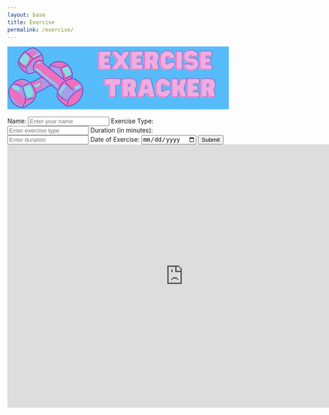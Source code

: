 ```yaml
---
layout: base
title: Exercise
permalink: /exercise/
---
```

![Alt text](images/exerciseheader.png)

<html lang="en">
  <div class="purple-form">
   <div id="binaryDurationBadge" class="binary-badge"></div>
    <form id="exerciseForm">
            <label for="name">Name:</label>
            <input type="text" id="name" name="name" placeholder="Enter your name" required>
            <label for="exerciseType">Exercise Type:</label>
            <input type="text" id="exerciseType" name="exerciseType" placeholder="Enter exercise type" required>
            <label for="duration">Duration (in minutes):</label>
            <input type="number" id="duration" name="duration" placeholder="Enter duration" required>
            <label for="exerciseDate">Date of Exercise:</label>
            <input type="date" id="exerciseDate" name="exerciseDate" required>
            <input type="submit" value="Submit">
        </form>
</div>


<script>
    const userIDFromLocalStorage = localStorage.getItem('loggedInUserId'); //gets user id from local storage
    console.log(userIDFromLocalStorage) // tells me if I have the right one 
     document.getElementById('exerciseForm').addEventListener('submit', function(event) { // eventlistner(necessary for fform submission)
            event.preventDefault();
            const name = document.getElementById('name').value; //get name
            const exerciseType = document.getElementById('exerciseType').value; //g
            const duration = document.getElementById('duration').value;
            const exerciseDate = document.getElementById('exerciseDate').value;
            fetch(`http://127.0.0.1:8240/api/users/${userIDFromLocalStorage}`) //comment
            .then(response => {
                if (!response.ok) {
                    throw new Error('Network response was not ok');
                }
                return response.json(); //return user.read() json object (user!)
            })
            .then(data => {
                // Combine old and new exercise data
                const originalExerciseData = Array.isArray(data.exercise) ? data.exercise : [];
                const exercise = {
                        "name": name,
                        "exerciseType" : exerciseType,
                        "duration": duration,
                        "exerciseDate": exerciseDate
                    }
                const updatedExerciseData = [...originalExerciseData, exercise];
                const data2 = {
                        "id": userIDFromLocalStorage,
                        "name": name,
                        "uid": "life",
                        "dob": "10/12/13",
                        "age": "16",
                        "exercise": updatedExerciseData,
                        "tracking": {}
                    };
                var jsonData = JSON.stringify(data2);
            // Here you can perform an API request to send this data to your backend
            // Modify this section to send the collected data to your backend API
            // Example API call using fetch (modify as per your backend endpoint)
                fetch(`http://127.0.0.1:8240/api/users/${userIDFromLocalStorage}`, {
                    method: 'PUT',
                    headers: {
                        'Content-Type': 'application/json'
                    },
                    body: jsonData
                })
                .then(response => response.json())
                .then(data => {
                    console.log('Server response:', data);
                    // Handle response or perform additional actions after sending data
                })
                .catch(error => {
                    console.error('Error:', error);
                    // Handle error if the request fails
                });
            });
     });

     function decimalToBinary(number) {
        return (number >>> 0).toString(2); // Using bitwise zero-fill right shift operator
    //Notes: This part of the code performs a zero-fill right shift operation on the input number to make number positive/32 bit integer




    }

    document.getElementById('exerciseForm').addEventListener('submit', function (event) {
        event.preventDefault();

        // Get the exercise duration from the form
        const duration = parseInt(document.getElementById('duration').value);

        // Convert duration to binary representation
        const binaryDuration = decimalToBinary(duration);

        // Display the binary badge representing the duration
        displayBinaryBadge(binaryDuration);
    });

    // Function to display the binary badge based on duration
    function displayBinaryBadge(binaryString) {
        const binaryBadgeElement = document.getElementById('binaryDurationBadge');

        // Clear existing badge content
        binaryBadgeElement.innerHTML = '';

        // Create spans for each binary digit and style accordingly
        for (let i = 0; i < binaryString.length; i++) {
            const span = document.createElement('span');
            span.textContent = binaryString[i];
            if (binaryString[i] === '0') {
                span.classList.add('binary-zero');
            } else {
                span.classList.add('binary-one');
            }
            binaryBadgeElement.appendChild(span);
        }
    }
</script>

<iframe src="https://jplip.github.io/frontTri2/exercisegraph/" width="800" height="600" frameborder="0"></iframe>

<html>





